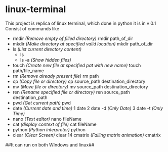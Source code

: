 # linux-terminal
This project is replica of linux terminal, which done in python
it is in v 0.1
Consist of commands like
  * rmdir _(Remove empty of filled directory)_
      rmdir path_of_dir
  * mkdir _(Make directory at specified valid location)_
      mkdir path_of_dir
  * ls _(List current directory content)_
    * ls 
    * ls -a _(Show hidden files)_
  * touch _(Create new file at specified pat with new name)_
      touch path/file_name
  * rm _(Remove already present file)_
      rm path
  * cp _(Copy file or directory)_
      cp source_path destination_directory
  * mv _(Move file or directory)_
      mv source_path destination_directory
  * ren _(Rename specified file or directory)_
      ren source_path destination_path
  * pwd _(Get current path)_
      pwd
  * date _(Current date and time)_
      1 date
      2 date -d _(Only Date)_
      3 date -t _(Only Time)_
  * nano _(Text editor)_
      nano fileName
  * cat _(display context of file)_
      cat fileName
  * python _(Python interpreter)_
      python
  * clear _(Clear Screen)_
      clear
  14 cmatrix _(Falling matrix animation)_
      cmatrix

##It can run on both WIndows and linux##
